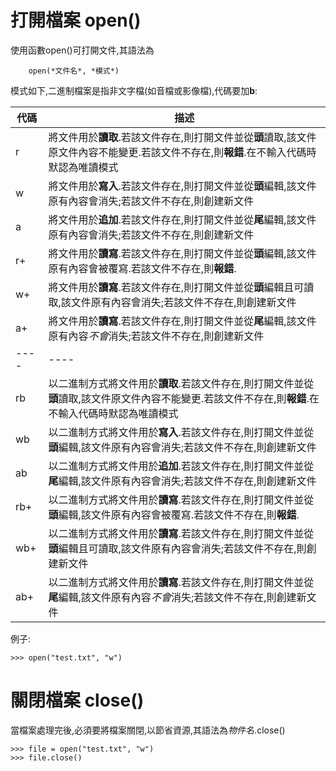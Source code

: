 # 打開檔案 open()

使用函數open()可打開文件,其語法為
	
		open(*文件名*, *模式*)
	
模式如下,二進制檔案是指非文字檔(如音檔或影像檔),代碼要加**b**:
	
代碼	|描述
----	|----
r		|將文件用於**讀取**.若該文件存在,則打開文件並從**頭**讀取,該文件原文件內容不能變更.若該文件不存在,則**報錯**.在不輸入代碼時默認為唯讀模式
w		|將文件用於**寫入**.若該文件存在,則打開文件並從**頭**編輯,該文件原有內容會消失;若該文件不存在,則創建新文件
a		|將文件用於**追加**.若該文件存在,則打開文件並從**尾**編輯,該文件原有內容會消失;若該文件不存在,則創建新文件
r+		|將文件用於**讀寫**.若該文件存在,則打開文件並從**頭**編輯,該文件原有內容會被覆寫.若該文件不存在,則**報錯**.
w+		|將文件用於**讀寫**.若該文件存在,則打開文件並從**頭**編輯且可讀取,該文件原有內容會消失;若該文件不存在,則創建新文件
a+		|將文件用於**讀寫**.若該文件存在,則打開文件並從**尾**編輯,該文件原有內容*不會*消失;若該文件不存在,則創建新文件
----	|----
rb		|以二進制方式將文件用於**讀取**.若該文件存在,則打開文件並從**頭**讀取,該文件原文件內容不能變更.若該文件不存在,則**報錯**.在不輸入代碼時默認為唯讀模式
wb		|以二進制方式將文件用於**寫入**.若該文件存在,則打開文件並從**頭**編輯,該文件原有內容會消失;若該文件不存在,則創建新文件
ab		|以二進制方式將文件用於**追加**.若該文件存在,則打開文件並從**尾**編輯,該文件原有內容會消失;若該文件不存在,則創建新文件
rb+		|以二進制方式將文件用於**讀寫**.若該文件存在,則打開文件並從**頭**編輯,該文件原有內容會被覆寫.若該文件不存在,則**報錯**.
wb+		|以二進制方式將文件用於**讀寫**.若該文件存在,則打開文件並從**頭**編輯且可讀取,該文件原有內容會消失;若該文件不存在,則創建新文件
ab+		|以二進制方式將文件用於**讀寫**.若該文件存在,則打開文件並從**尾**編輯,該文件原有內容*不會*消失;若該文件不存在,則創建新文件

例子:

	>>> open("test.txt", "w")

# 關閉檔案 close()

當檔案處理完後,必須要將檔案關閉,以節省資源,其語法為*物件名*.close()

	>>> file = open("test.txt", "w")
	>>> file.close()


